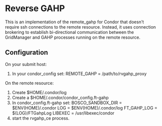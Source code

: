 Reverse GAHP
============

This is an implementation of the remote_gahp for Condor that doesn't require
ssh connections to the remote resource. Instead, it uses connection brokering
to establish bi-directional communication between the GridManager and GAHP
processes running on the remote resource.

Configuration
-------------

On your submit host:

1. In your condor_config set:
    REMOTE_GAHP = /path/to/rvgahp_proxy

On the remote resource:

1. Create $HOME/.condor/log
2. Create a $HOME/.condor/condor_config.ft-gahp
3. In condor_config.ft-gahp set:
    BOSCO_SANDBOX_DIR = $ENV(HOME)/.condor
    LOG = $ENV(HOME)/.condor/log
    FT_GAHP_LOG = $(LOG)/FTGahpLog
    LIBEXEC = /usr/libexec/condor
4. start the rvgahp_ce process.
